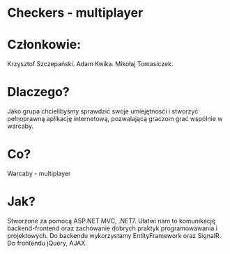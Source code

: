 # Checkers - multiplayer
# Członkowie:
Krzysztof Szczepański. 
Adam Kwika. 
Mikołaj Tomasiczek. 

# Dlaczego?
Jako grupa chcielibyśmy sprawdzić swoje umiejętnosći i stworzyć pełnoprawną aplikację internetową, pozwalającą graczom grać wspólnie w warcaby.

# Co?
Warcaby - multiplayer

# Jak?
Stworzone za pomocą ASP.NET MVC, .NET7. Ułatwi nam to komunikację backend-frontend oraz zachowanie dobrych praktyk programowawania i projektowych. Do backendu wykorzystamy EntityFramework oraz SignalR. Do frontendu jQuery, AJAX.

